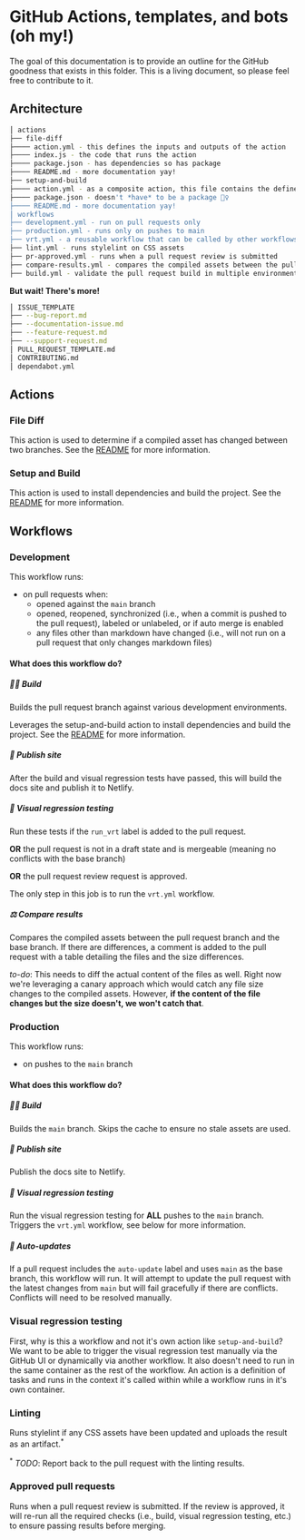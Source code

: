 # GitHub Actions, templates, and bots (oh my!)

The goal of this documentation is to provide an outline for the GitHub goodness that exists in this folder. This is a living document, so please feel free to contribute to it.

## Architecture

```bash
⎪ actions
├── file-diff
├──── action.yml - this defines the inputs and outputs of the action
├──── index.js - the code that runs the action
├──── package.json - has dependencies so has package
├──── README.md - more documentation yay!
├── setup-and-build
├──── action.yml - as a composite action, this file contains the defined inputs/outputs as well as the steps to be run
├──── package.json - doesn't *have* to be a package 🤷‍♀️
├──── README.md - more documentation yay!
⎪ workflows
├── development.yml - run on pull requests only
├── production.yml - runs only on pushes to main
├── vrt.yml - a reusable workflow that can be called by other workflows (i.e., development.yml or production.yml) or called on it's own via [workflow dispatch](https://github.blog/changelog/2020-07-06-github-actions-manual-triggers-with-workflow_dispatch/).
├── lint.yml - runs stylelint on CSS assets
├── pr-approved.yml - runs when a pull request review is submitted
├── compare-results.yml - compares the compiled assets between the pull request branch and the main branch
├── build.yml - validate the pull request build in multiple environments
```

**But wait! There's more!**

```bash
⎪ ISSUE_TEMPLATE
├── --bug-report.md
├── --documentation-issue.md
├── --feature-request.md
├── --support-request.md
⎪ PULL_REQUEST_TEMPLATE.md
⎪ CONTRIBUTING.md
⎪ dependabot.yml
```

## Actions

### File Diff

This action is used to determine if a compiled asset has changed between two branches. See the [README](./file-diff/README.md) for more information.

### Setup and Build

This action is used to install dependencies and build the project. See the [README](./setup-and-build/README.md) for more information.

## Workflows

### Development

This workflow runs:

- on pull requests when:
  - opened against the `main` branch
  - opened, reopened, synchronized (i.e., when a commit is pushed to the pull request), labeled or unlabeled, or if auto merge is enabled
  - any files other than markdown have changed (i.e., will not run on a pull request that only changes markdown files)

#### What does this workflow do?

##### 👷‍♀️ Build

Builds the pull request branch against various development environments.

Leverages the setup-and-build action to install dependencies and build the project. See the [README](./setup-and-build/README.md) for more information.

##### 📝 Publish site

After the build and visual regression tests have passed, this will build the docs site and publish it to Netlify.

##### 📸 Visual regression testing

Run these tests if the `run_vrt` label is added to the pull request.

**OR** the pull request is not in a draft state and is mergeable (meaning no conflicts with the base branch)

**OR** the pull request review request is approved.

The only step in this job is to run the `vrt.yml` workflow.

##### ⚖️ Compare results

Compares the compiled assets between the pull request branch and the base branch. If there are differences, a comment is added to the pull request with a table detailing the files and the size differences.

_to-do_: This needs to diff the actual content of the files as well. Right now we're leveraging a canary approach which would catch any file size changes to the compiled assets. However, **if the content of the file changes but the size doesn't, we won't catch that**.

### Production

This workflow runs:

- on pushes to the `main` branch

#### What does this workflow do?

##### 👷🏾 Build

Builds the `main` branch. Skips the cache to ensure no stale assets are used.

##### 📝 Publish site

Publish the docs site to Netlify.

##### 📸 Visual regression testing

Run the visual regression testing for **ALL** pushes to the `main` branch. Triggers the `vrt.yml` workflow, see below for more information.

##### 💾 Auto-updates

If a pull request includes the `auto-update` label and uses `main` as the base branch, this workflow will run. It will attempt to update the pull request with the latest changes from `main` but will fail gracefully if there are conflicts. Conflicts will need to be resolved manually.

### Visual regression testing

First, why is this a workflow and not it's own action like `setup-and-build`? We want to be able to trigger the visual regression test manually via the GitHub UI or dynamically via another workflow. It also doesn't need to run in the same container as the rest of the workflow. An action is a definition of tasks and runs in the context it's called within while a workflow runs in it's own container.

### Linting

Runs stylelint if any CSS assets have been updated and uploads the result as an artifact.<sup>*</sup>

<sup>*</sup> _TODO_: Report back to the pull request with the linting results.

### Approved pull requests

Runs when a pull request review is submitted. If the review is approved, it will re-run all the required checks (i.e., build, visual regression testing, etc.) to ensure passing results before merging.
